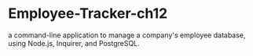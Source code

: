# Employee-Tracker-ch12
a command-line application to manage a company's employee database, using Node.js, Inquirer, and PostgreSQL.

